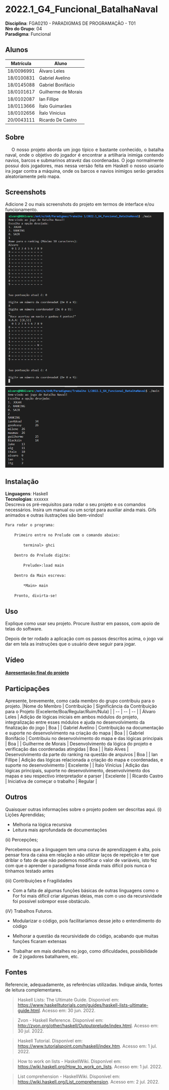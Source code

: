 # 2022.1_G4_Funcional_BatalhaNaval

**Disciplina**: FGA0210 - PARADIGMAS DE PROGRAMAÇÃO - T01 <br>
**Nro do Grupo**: 04<br>
**Paradigma**: Funcional<br>

## Alunos
|Matrícula | Aluno |
| -- | -- |
| 18/0096991  |  Álvaro Leles |
| 18/0100831  |  Gabriel Avelino |
| 18/0145088  |  Gabriel Bonifácio |
| 18/0101617  |  Guilherme de Morais |
| 18/0102087  |  Ian Fillipe |
| 18/0113666  |  Ítalo Guimarães |
| 18/0102656  |  Ítalo Vinicius |
| 20/0043111  |  Ricardo De Castro |

## Sobre 
<p style="text-indent: 20px; text-align: justify">
O nosso projeto aborda um jogo típico e bastante conhecido, o <a>batalha naval</a>, onde o objetivo do jogador é encontrar a artilharia inimiga contendo navios, barcos e submarinos atravéz das coordenadas. O jogo normalmente possui dois jogadores, mas nessa versão feita em Haskell o nosso usúario ira jogar contra a máquina, onde os barcos e navios inimigos serão gerados aleatoriamente pelo mapa.
</p>

## Screenshots
Adicione 2 ou mais screenshots do projeto em termos de interface e/ou funcionamento.
![Screenshot mostrando jogo](img/screenshot_1.png "Jogo")
![Screenshot mostrando ranking](img/screenshot_2.png "Ranking")

## Instalação 
**Linguagens**: Haskell<br>
**Tecnologias**: xxxxxx<br>
Descreva os pré-requisitos para rodar o seu projeto e os comandos necessários.
Insira um manual ou um script para auxiliar ainda mais.
Gifs animados e outras ilustrações são bem-vindos!

```
Para rodar o programa:
    
    Primeiro entre no Prelude com o comando abaixo:

        terminal> ghci
    
    Dentro do Prelude digite:

        Prelude>:load main
    
    Dentro da Main escreva:

        *Main> main
    
    Pronto, divirta-se!
```

## Uso 
Explique como usar seu projeto.
Procure ilustrar em passos, com apoio de telas do software.

Depois de ter rodado a aplicação com os passos descritos acima, o jogo vai dar em tela as instruções que o usuário deve seguir para jogar.

## Vídeo

#### [Apresentação final do projeto](https://youtu.be/ZxIrpHrJfxQ)

## Participações
Apresente, brevemente, como cada membro do grupo contribuiu para o projeto.
|Nome do Membro | Contribuição | Significância da Contribuição para o Projeto (Excelente/Boa/Regular/Ruim/Nula) |
| -- | -- | -- |
| Álvaro Leles  |  Adição de lógicas iniciais em ambos módulos do projeto, integralização entre esses módulos e ajuda no desenvolvimento da finalização do jogo | Boa |
| Gabriel Avelino  |  Contribuição na documentação e suporte no desenvolvimento na criação do mapa | Boa |
| Gabriel Bonifácio  |  Contribuiu no desenvolvimento do mapa e das lógicas principais | Boa |
| Guilherme de Morais  |  Desenvolvimento da lógica do projeto e verificação das coordenadas atingidas | Boa |
| Ítalo Alves  |  Desenvolvimento da parte do ranking na questão de arquivos | Boa |
| Ian Fillipe  | Adição das lógicas relacionada a criação do mapa e coordenadas, e suporte no desenvolvimento | Excelente |
| Ítalo Vinícius  | Adição das lógicas principais, suporte no desenvolvimento, desenvolvimento dos mapas e seu respectivo interpretador e parser | Excelente |
| Ricardo Castro  | Iniciativa de começar o trabalho | Regular |


## Outros 
Quaisquer outras informações sobre o projeto podem ser descritas aqui.
(i) Lições Aprendidas;

- Melhoria na lógica recursiva
- Leitura mais aprofundada de documentações

(ii) Percepções;

Percebemos que a linguagem tem uma curva de aprendizagem é alta, pois pensar fora da caixa em relação a não utilizar laços de repetição e ter que driblar o fato de que não podemos modificar o valor de variáveis, isto fez com que o aprender o paradigma fosse ainda mais difícil pois nunca o tínhamos testado antes

(iii) Contribuições e Fragilidades

- Com a falta de algumas funções básicas de outras linguagens como o For foi mais difícil criar algumas
ideias, mas com o uso da recursividade foi possível sobrepor esse obstáculo.

(iV) Trabalhos Futuros.

- Modularizar o código, pois facilitaríamos desse jeito o entendimento do código

- Melhorar a questão da recursividade do código, acabando que muitas funções ficaram extensas

- Trabalhar em mais detalhes no jogo, como dificuldades, possibilidade de 2 jogadores batalharem, etc.

## Fontes
Referencie, adequadamente, as referências utilizadas.
Indique ainda, fontes de leitura complementares.

> Haskell Lists: The Ultimate Guide. Disponível em: <https://www.haskelltutorials.com/guides/haskell-lists-ultimate-guide.html>. Acesso em: 30 jun. 2022. 

> Zvon - Haskell Reference. Disponível em: <http://zvon.org/other/haskell/Outputprelude/index.html>. Acesso em: 30 jul. 2022. 

>Haskell Tutorial. Disponível em: <https://www.tutorialspoint.com/haskell/index.htm>. Acesso em: 1 jul. 2022. 

>How to work on lists - HaskellWiki. Disponível em: <https://wiki.haskell.org/How_to_work_on_lists>. Acesso em: 1 jul. 2022. 

>List comprehension - HaskellWiki. Disponível em: <https://wiki.haskell.org/List_comprehension>. Acesso em: 2 jul. 2022. 

